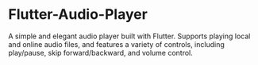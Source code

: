# Flutter-Audio-Player
A simple and elegant audio player built with Flutter. Supports playing local and online audio files, and features a variety of controls, including play/pause, skip forward/backward, and volume control.
